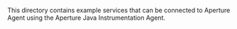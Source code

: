 This directory contains example services that can be connected to Aperture Agent
using the Aperture Java Instrumentation Agent.

